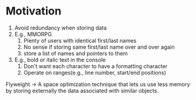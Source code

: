 # Motivation
1. Avoid redundancy when storing data
2. E.g., MMORPG
   1. Plenty of users with identical first/last names
   2. No sense if storing same first/last name over and over again
   3. store a list of names and pointers to them
3. E.g., bold or italic text in the console
   1. Don't want each character to have a formatting character
   2. Operate on ranges(e.g., line number, start/end positions)

Flyweight -> A space optimization technique that lets us use less memory by storing externally the data associated with similar objects.